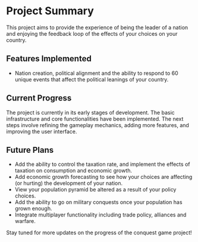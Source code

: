 # Project Summary

This project aims to provide the experience of being the leader of a nation and enjoying the feedback loop of the effects of your choices on your country. 

## Features Implemented

- Nation creation, political alignment and the ability to respond to 60 unique events that affect the political leanings of your country. 

## Current Progress

The project is currently in its early stages of development. The basic infrastructure and core functionalities have been implemented. The next steps involve refining the gameplay mechanics, adding more features, and improving the user interface.

## Future Plans

- Add the ability to control the taxation rate, and implement the effects of taxation on consumption and economic growth. 
- Add economic growth forecasting to see how your choices are affecting (or hurting) the development of your nation. 
- View your population pyramid be altered as a result of your policy choices. 
- Add the ability to go on military conquests once your population has grown enough. 
- Integrate multiplayer functionality including trade policy, alliances and warfare. 

Stay tuned for more updates on the progress of the conquest game project!
